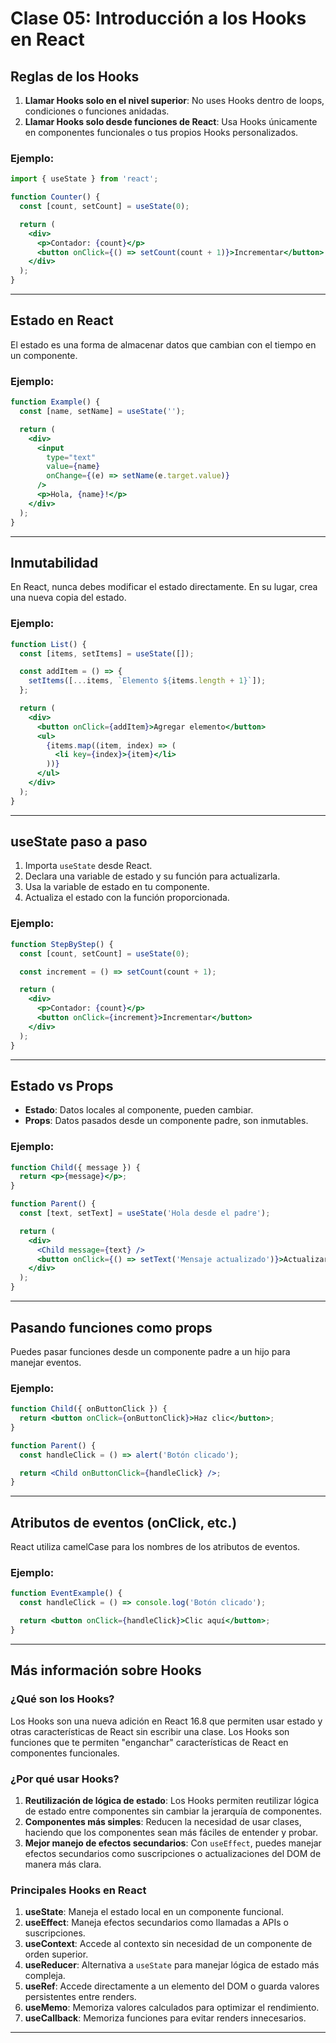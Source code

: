 # Clase 05: Introducción a los Hooks en React

## Reglas de los Hooks
1. **Llamar Hooks solo en el nivel superior**: No uses Hooks dentro de loops, condiciones o funciones anidadas.
2. **Llamar Hooks solo desde funciones de React**: Usa Hooks únicamente en componentes funcionales o tus propios Hooks personalizados.

### Ejemplo:
```jsx
import { useState } from 'react';

function Counter() {
  const [count, setCount] = useState(0);

  return (
    <div>
      <p>Contador: {count}</p>
      <button onClick={() => setCount(count + 1)}>Incrementar</button>
    </div>
  );
}
```

---

## Estado en React
El estado es una forma de almacenar datos que cambian con el tiempo en un componente.

### Ejemplo:
```jsx
function Example() {
  const [name, setName] = useState('');

  return (
    <div>
      <input
        type="text"
        value={name}
        onChange={(e) => setName(e.target.value)}
      />
      <p>Hola, {name}!</p>
    </div>
  );
}
```

---

## Inmutabilidad
En React, nunca debes modificar el estado directamente. En su lugar, crea una nueva copia del estado.

### Ejemplo:
```jsx
function List() {
  const [items, setItems] = useState([]);

  const addItem = () => {
    setItems([...items, `Elemento ${items.length + 1}`]);
  };

  return (
    <div>
      <button onClick={addItem}>Agregar elemento</button>
      <ul>
        {items.map((item, index) => (
          <li key={index}>{item}</li>
        ))}
      </ul>
    </div>
  );
}
```

---

## useState paso a paso
1. Importa `useState` desde React.
2. Declara una variable de estado y su función para actualizarla.
3. Usa la variable de estado en tu componente.
4. Actualiza el estado con la función proporcionada.

### Ejemplo:
```jsx
function StepByStep() {
  const [count, setCount] = useState(0);

  const increment = () => setCount(count + 1);

  return (
    <div>
      <p>Contador: {count}</p>
      <button onClick={increment}>Incrementar</button>
    </div>
  );
}
```

---

## Estado vs Props
- **Estado**: Datos locales al componente, pueden cambiar.
- **Props**: Datos pasados desde un componente padre, son inmutables.

### Ejemplo:
```jsx
function Child({ message }) {
  return <p>{message}</p>;
}

function Parent() {
  const [text, setText] = useState('Hola desde el padre');

  return (
    <div>
      <Child message={text} />
      <button onClick={() => setText('Mensaje actualizado')}>Actualizar</button>
    </div>
  );
}
```

---

## Pasando funciones como props
Puedes pasar funciones desde un componente padre a un hijo para manejar eventos.

### Ejemplo:
```jsx
function Child({ onButtonClick }) {
  return <button onClick={onButtonClick}>Haz clic</button>;
}

function Parent() {
  const handleClick = () => alert('Botón clicado');

  return <Child onButtonClick={handleClick} />;
}
```

---

## Atributos de eventos (onClick, etc.)
React utiliza camelCase para los nombres de los atributos de eventos.

### Ejemplo:
```jsx
function EventExample() {
  const handleClick = () => console.log('Botón clicado');

  return <button onClick={handleClick}>Clic aquí</button>;
}
```

---

## Más información sobre Hooks

### ¿Qué son los Hooks?
Los Hooks son una nueva adición en React 16.8 que permiten usar estado y otras características de React sin escribir una clase. Los Hooks son funciones que te permiten "enganchar" características de React en componentes funcionales.

### ¿Por qué usar Hooks?
1. **Reutilización de lógica de estado**: Los Hooks permiten reutilizar lógica de estado entre componentes sin cambiar la jerarquía de componentes.
2. **Componentes más simples**: Reducen la necesidad de usar clases, haciendo que los componentes sean más fáciles de entender y probar.
3. **Mejor manejo de efectos secundarios**: Con `useEffect`, puedes manejar efectos secundarios como suscripciones o actualizaciones del DOM de manera más clara.

### Principales Hooks en React
1. **useState**: Maneja el estado local en un componente funcional.
2. **useEffect**: Maneja efectos secundarios como llamadas a APIs o suscripciones.
3. **useContext**: Accede al contexto sin necesidad de un componente de orden superior.
4. **useReducer**: Alternativa a `useState` para manejar lógica de estado más compleja.
5. **useRef**: Accede directamente a un elemento del DOM o guarda valores persistentes entre renders.
6. **useMemo**: Memoriza valores calculados para optimizar el rendimiento.
7. **useCallback**: Memoriza funciones para evitar renders innecesarios.


---
